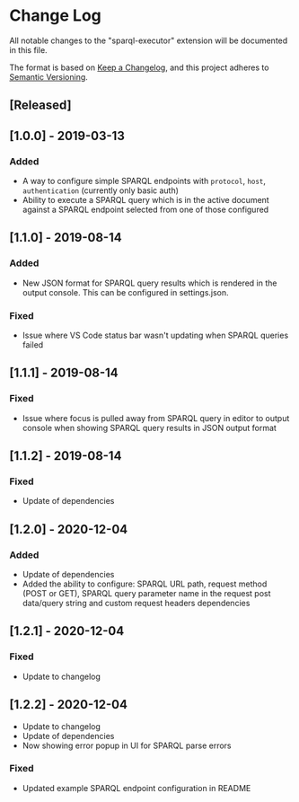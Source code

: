 # Change Log

All notable changes to the "sparql-executor" extension will be documented in this file.

The format is based on [Keep a Changelog](https://keepachangelog.com/en/1.0.0/), and this project adheres to [Semantic Versioning](https://semver.org/spec/v2.0.0.html).

## [Released]

## [1.0.0] - 2019-03-13

### Added

- A way to configure simple SPARQL endpoints with `protocol`, `host`, `authentication` (currently only basic auth)
- Ability to execute a SPARQL query which is in the active document against a SPARQL endpoint selected from one of those configured

## [1.1.0] - 2019-08-14

### Added

- New JSON format for SPARQL query results which is rendered in the output console. This can be configured in settings.json.

### Fixed

- Issue where VS Code status bar wasn't updating when SPARQL queries failed

## [1.1.1] - 2019-08-14

### Fixed

- Issue where focus is pulled away from SPARQL query in editor to output console when showing SPARQL query results in JSON output format

## [1.1.2] - 2019-08-14

### Fixed

- Update of dependencies

## [1.2.0] - 2020-12-04

### Added

- Update of dependencies
- Added the ability to configure: SPARQL URL path, request method (POST or GET), SPARQL query parameter name in the request post data/query string and custom request headers
  dependencies

## [1.2.1] - 2020-12-04

### Fixed

- Update to changelog

## [1.2.2] - 2020-12-04

- Update to changelog
- Update of dependencies
- Now showing error popup in UI for SPARQL parse errors

### Fixed

- Updated example SPARQL endpoint configuration in README
